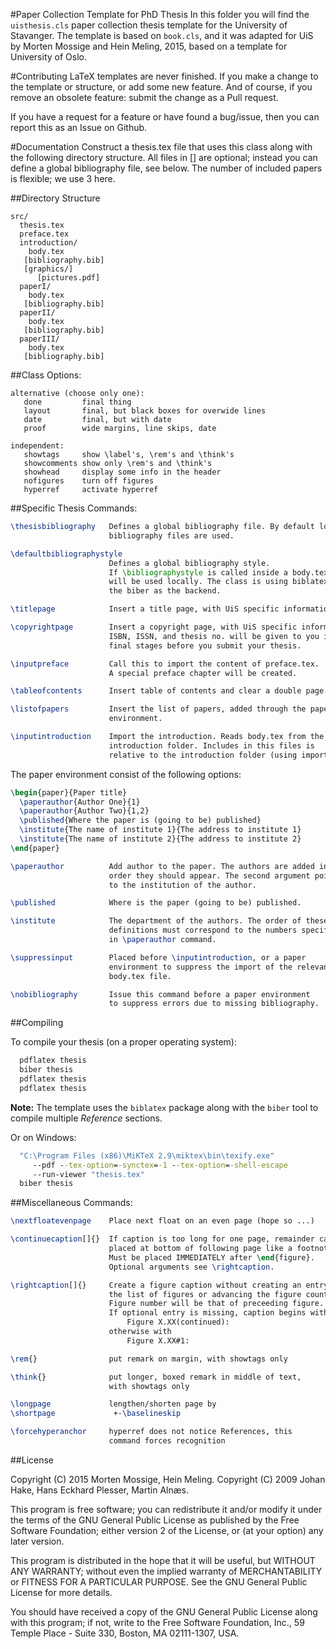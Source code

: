 #Paper Collection Template for PhD Thesis
In this folder you will find the `uisthesis.cls` paper collection thesis
template for the University of Stavanger. The template is based on
`book.cls`, and it was adapted for UiS by Morten Mossige and Hein Meling,
2015, based on a template for University of Oslo.


#Contributing
LaTeX templates are never finished. If you make a change to the template
or structure, or add some new feature. And of course, if you remove an
obsolete feature: submit the change as a Pull request. 

If you have a request for a feature or have found a bug/issue, then you
can report this as an Issue on Github.


#Documentation
Construct a thesis.tex file that uses this class along with the following
directory structure. All files in [] are optional; instead you can define
a global bibliography file, see below. The number of included papers is
flexible; we use 3 here.

##Directory Structure
```
src/
  thesis.tex
  preface.tex
  introduction/
    body.tex
   [bibliography.bib]
   [graphics/]
      [pictures.pdf]
  paperI/
    body.tex
   [bibliography.bib]
  paperII/
    body.tex
   [bibliography.bib]
  paperIII/
    body.tex
   [bibliography.bib]
```


##Class Options:

```
alternative (choose only one):
   done         final thing
   layout       final, but black boxes for overwide lines
   date         final, but with date
   proof        wide margins, line skips, date

independent: 
   showtags     show \label's, \rem's and \think's
   showcomments show only \rem's and \think's
   showhead     display some info in the header
   nofigures    turn off figures 
   hyperref     activate hyperref
```


##Specific Thesis Commands:

```latex
\thesisbibliography   Defines a global bibliography file. By default local 
                      bibliography files are used.

\defaultbibliographystyle 
                      Defines a global bibliography style.
                      If \bibliographystyle is called inside a body.tex this
                      will be used locally. The class is using biblatex with
                      the biber as the backend.

\titlepage            Insert a title page, with UiS specific information.

\copyrightpage        Insert a copyright page, with UiS specific information.
                      ISBN, ISSN, and thesis no. will be given to you in the
                      final stages before you submit your thesis.

\inputpreface         Call this to import the content of preface.tex.
                      A special preface chapter will be created.

\tableofcontents      Insert table of contents and clear a double page.

\listofpapers         Insert the list of papers, added through the paper
                      environment.

\inputintroduction    Import the introduction. Reads body.tex from the 
                      introduction folder. Includes in this files is
                      relative to the introduction folder (using import).
```


The paper environment consist of the following options:

```latex
\begin{paper}{Paper title}
  \paperauthor{Author One}{1}
  \paperauthor{Author Two}{1,2}
  \published{Where the paper is (going to be) published}
  \institute{The name of institute 1}{The address to institute 1}
  \institute{The name of institute 2}{The address to institute 2}
\end{paper}
```

```latex
\paperauthor          Add author to the paper. The authors are added in the
                      order they should appear. The second argument points
                      to the institution of the author.

\published            Where is the paper (going to be) published.

\institute            The department of the authors. The order of these
                      definitions must correspond to the numbers specified
                      in \paperauthor command.

\suppressinput        Placed before \inputintroduction, or a paper 
                      environment to suppress the import of the relevant 
                      body.tex file.

\nobibliography       Issue this command before a paper environment
                      to suppress errors due to missing bibliography.
```


##Compiling

To compile your thesis (on a proper operating system):

```sh
  pdflatex thesis
  biber thesis
  pdflatex thesis
  pdflatex thesis
```

**Note:** The template uses the `biblatex` package along with the `biber`
tool to compile multiple *Reference* sections.

Or on Windows:

```bat
  "C:\Program Files (x86)\MiKTeX 2.9\miktex\bin\texify.exe"
     --pdf --tex-option=-synctex=-1 --tex-option=-shell-escape
     --run-viewer "thesis.tex"
  biber thesis
```


##Miscellaneous Commands:

```latex
\nextfloatevenpage    Place next float on an even page (hope so ...)

\continuecaption[]{}  If caption is too long for one page, remainder can be
                      placed at bottom of following page like a footnote;
                      Must be placed IMMEDIATELY after \end{figure}.
                      Optional arguments see \rightcaption.

\rightcaption[]{}     Create a figure caption without creating an entry in
                      the list of figures or advancing the figure counter.
                      Figure number will be that of preceeding figure.
                      If optional entry is missing, caption begins with 
                          Figure X.XX(continued):
                      otherwise with
                          Figure X.XX#1:

\rem{}                put remark on margin, with showtags only

\think{}              put longer, boxed remark in middle of text,
                      with showtags only

\longpage             lengthen/shorten page by
\shortpage             +-\baselineskip

\forcehyperanchor     hyperref does not notice References, this
                      command forces recognition
```

##License

 Copyright (C) 2015 Morten Mossige, Hein Meling.
 Copyright (C) 2009 Johan Hake, Hans Eckhard Plesser, Martin Alnæs.

 This program is free software; you can redistribute it and/or
 modify it under the terms of the GNU General Public License
 as published by the Free Software Foundation; either version 2
 of the License, or (at your option) any later version.

 This program is distributed in the hope that it will be useful,
 but WITHOUT ANY WARRANTY; without even the implied warranty of
 MERCHANTABILITY or FITNESS FOR A PARTICULAR PURPOSE.  See the
 GNU General Public License for more details.

 You should have received a copy of the GNU General Public License
 along with this program; if not, write to the Free Software
 Foundation, Inc., 59 Temple Place - Suite 330, Boston, MA  02111-1307, USA.
